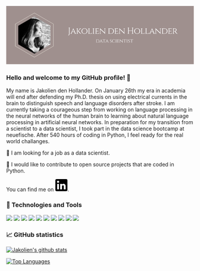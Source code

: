 [![Header](https://github.com/jakoliendenhollander/jakoliendenhollander/blob/main/header.png "Header")](https://jakoliendenhollander.de/)

### Hello and welcome to my GitHub profile! 👋

My name is Jakolien den Hollander. On January 26th my era in academia will end after defending my Ph.D. thesis on using electrical currents in the brain to distinguish speech and language disorders after stroke. I am currently taking a courageous step from working on language processing in the neural networks of the human brain to learning about natural language processing in artificial neural networks. In preparation for my transition from a scientist to a data scientist, I took part in the data science bootcamp at neuefische. After 540 hours of coding in Python, I feel ready for the real world challanges.

&#128294; I am looking for a job as a data scientist.

&#128587; I would like to contribute to open source projects that are coded in Python.

You can find me on [![LinkedIn][1.2]][1].

[1.2]: https://github.com/jakoliendenhollander/jakoliendenhollander/blob/main/linked_in_logo_black_small.svg
[1]: https://de.linkedin.com/in/jakolien-den-hollander-49607464


### &#128295; Technologies and Tools

![](https://img.shields.io/badge/Code-Python-informational?style=flat&logo=Python&logoColor=white&color=ff781f)
![](https://img.shields.io/badge/Libraries-Pandas-informational?style=flat&logo=pandas&logoColor=white&color=ff781f)
![](https://img.shields.io/badge/Libraries-NumPy-informational?style=flat&logo=NumPy&logoColor=white&color=ff781f)
![](https://img.shields.io/badge/Libraries-Scikit--learn-informational?style=flat&logo=scikit-learn&logoColor=white&color=ff781f)
![](https://img.shields.io/badge/Tools-Jupyter%20lab-informational?style=flat&logo=Jupyter&logoColor=white&color=ff781f)
![](https://img.shields.io/badge/Tools-PyCharm-informational?style=flat&logo=PyCharm&logoColor=white&color=ff781f)
![](https://img.shields.io/badge/Tools-MATLAB-informational?style=flat&logo=Mathworks&logoColor=white&color=ff781f)
![](https://img.shields.io/badge/Code-R-informational?style=flat&logo=R&logoColor=white&color=ff781f)
![](https://img.shields.io/badge/Query-SQL-informational?style=flat&logo=MySQL&logoColor=white&color=ff781f)
![](https://img.shields.io/badge/OS-Linux-informational?style=flat&logo=Linux&logoColor=white&color=ff781f)

### &#128200; GitHub statistics

[![Jakolien's github stats](https://github-readme-stats.vercel.app/api?username=jakoliendenhollander&show_icons=true&theme=calm&include_all_commits=true)](https://github.com/anuraghazra/github-readme-stats)

[![Top Languages](https://github-readme-stats.vercel.app/api/top-langs/?username=jakoliendenhollander&theme=calm)](https://github.com/anuraghazra/github-readme-stats)

<!--
**jakoliendenhollander/jakoliendenhollander** is a ✨ _special_ ✨ repository because its `README.md` (this file) appears on your GitHub profile.

Here are some ideas to get you started:

- 🔭 I’m currently working on ...
- 🌱 I’m currently learning ...
- 👯 I’m looking to collaborate on ...
- 🤔 I’m looking for help with ...
- 💬 Ask me about ...
- 📫 How to reach me: ...
- 😄 Pronouns: ...
- ⚡ Fun fact: ...
-->
